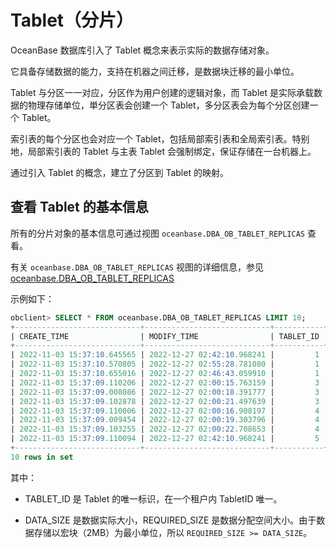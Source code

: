 # Tablet（分片）

OceanBase 数据库引入了 Tablet 概念来表示实际的数据存储对象。

它具备存储数据的能力，支持在机器之间迁移，是数据块迁移的最小单位。

Tablet 与分区一一对应，分区作为用户创建的逻辑对象，而 Tablet 是实际承载数据的物理存储单位，単分区表会创建一个 Tablet，多分区表会为每个分区创建一个 Tablet。

索引表的每个分区也会对应一个 Tablet，包括局部索引表和全局索引表。特别地，局部索引表的 Tablet 与主表 Tablet 会强制绑定，保证存储在一台机器上。

通过引入 Tablet 的概念，建立了分区到 Tablet 的映射。

## 查看 Tablet 的基本信息

所有的分片对象的基本信息可通过视图 `oceanbase.DBA_OB_TABLET_REPLICAS` 查看。

有关 `oceanbase.DBA_OB_TABLET_REPLICAS` 视图的详细信息，参见 [oceanbase.DBA_OB_TABLET_REPLICAS](../../../7.reference/5.system-reference/4.system-view-of-mysql-mode/2.dictionary-view-of-mysql-mode/55.oceanbase-dba_ob_tablet_replicas-of-mysql-mode.md)

示例如下：

```sql
obclient> SELECT * FROM oceanbase.DBA_OB_TABLET_REPLICAS LIMIT 10;
+----------------------------+----------------------------+-----------+---------------+----------+-------+---------------------+-----------+---------------+
| CREATE_TIME                | MODIFY_TIME                | TABLET_ID | SVR_IP        | SVR_PORT | LS_ID | COMPACTION_SCN      | DATA_SIZE | REQUIRED_SIZE |
+----------------------------+----------------------------+-----------+---------------+----------+-------+---------------------+-----------+---------------+
| 2022-11-03 15:37:10.645565 | 2022-12-27 02:42:10.968241 |         1 | xx.xx.xx.158  |     2882 |     1 | 1672077602208198974 |     20080 |       4194304 |
| 2022-11-03 15:37:10.570805 | 2022-12-27 02:55:28.781080 |         1 | xx.xx.xx.43   |     2882 |     1 | 1672077602208198974 |     20080 |       4194304 |
| 2022-11-03 15:37:10.655016 | 2022-12-27 02:46:43.059910 |         1 | xx.xx.xx.106  |     2882 |     1 | 1672077602208198974 |     20080 |       4194304 |
| 2022-11-03 15:37:09.110206 | 2022-12-27 02:00:15.763159 |         3 | xx.xx.xx.158  |     2882 |     1 | 1672077602208198974 |    295704 |       6291456 |
| 2022-11-03 15:37:09.008086 | 2022-12-27 02:00:18.391777 |         3 | xx.xx.xx.43   |     2882 |     1 | 1672077602208198974 |    295704 |       6291456 |
| 2022-11-03 15:37:09.102878 | 2022-12-27 02:00:21.497639 |         3 | xx.xx.xx.106  |     2882 |     1 | 1672077602208198974 |    295704 |       6291456 |
| 2022-11-03 15:37:09.110006 | 2022-12-27 02:00:16.908197 |         4 | xx.xx.xx.158  |     2882 |     1 | 1672077602208198974 |    159731 |       6291456 |
| 2022-11-03 15:37:09.009454 | 2022-12-27 02:00:19.303796 |         4 | xx.xx.xx.43   |     2882 |     1 | 1672077602208198974 |    159731 |       6291456 |
| 2022-11-03 15:37:09.103255 | 2022-12-27 02:00:22.708653 |         4 | xx.xx.xx.106  |     2882 |     1 | 1672077602208198974 |    159731 |       6291456 |
| 2022-11-03 15:37:09.110094 | 2022-12-27 02:42:10.968241 |         5 | xx.xx.xx.158  |     2882 |     1 | 1672077602208198974 |    153089 |       4194304 |
+----------------------------+----------------------------+-----------+---------------+----------+-------+---------------------+-----------+---------------+
10 rows in set 
```

其中：

* TABLET_ID 是 Tablet 的唯一标识，在一个租户内 TabletID 唯一。

* DATA_SIZE 是数据实际大小，REQUIRED_SIZE 是数据分配空间大小。由于数据存储以宏块（2MB）为最小单位，所以 `REQUIRED_SIZE >= DATA_SIZE`。
